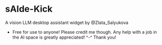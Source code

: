 # sAIde-Kick
A vision LLM desktop assistant widget by @Zlata_Salyukova
- Free for use to anyone! Please credit me though.
Any help with a job in the AI space is greatly appreciated! ^-^
Thank you!